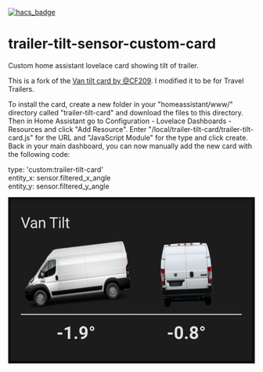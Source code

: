 [![hacs_badge](https://img.shields.io/badge/HACS-Custom-41BDF5.svg)](https://github.com/hacs/integration)
# trailer-tilt-sensor-custom-card
Custom home assistant lovelace card showing tilt of trailer.

This is a fork of the [Van tilt card by @CF209](https://github.com/CF209/van-tilt-sensor-custom-card).  I modified it to be for Travel Trailers. 

To install the card, create a new folder in your "homeassistant/www/" directory called "trailer-tilt-card" and download the files to this directory. Then in Home Assistant go to Configuration - Lovelace Dashboards - Resources and click "Add Resource". Enter "/local/trailer-tilt-card/trailer-tilt-card.js" for the URL and "JavaScript Module" for the type and click create. Back in your main dashboard, you can now manually add the new card with the following code:

type: 'custom:trailer-tilt-card'<br>
entity_x: sensor.filtered_x_angle<br>
entity_y: sensor.filtered_y_angle<br>

![alt text](https://github.com/CF209/vanomation_website/blob/main/assets/img/tilt/tilt5.png)
